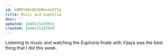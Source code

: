 ```yaml
---
id: k8MEYO6nDb5ENhnXeEffp
title: Music and Euphoria
desc: ''
updated: 1646515429931
created: 1646515382950
---
```


Listening to music and watching the Euphoria finale with Vijaya was the best thing that I did this week.

